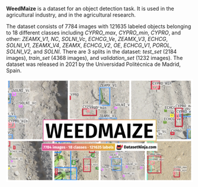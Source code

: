**WeedMaize** is a dataset for an object detection task. It is used in the agricultural industry, and in the agricultural research. 

The dataset consists of 7784 images with 121635 labeled objects belonging to 18 different classes including *CYPRO_max*, *CYPRO_min*, *CYPRO*, and other: *ZEAMX_V1*, *NC*, *SOLNI_Vc*, *ECHCG_Ve*, *ZEAMX_V3*, *ECHCG*, *SOLNI_V1*, *ZEAMX_V4*, *ZEAMX*, *ECHCG_V2*, *OE*, *ECHCG_V1*, *POROL*, *SOLNI_V2*, and *SOLNI*. There are 3 splits in the dataset: *test_set* (2184 images), *train_set* (4368 images), and *validation_set* (1232 images). The dataset was released in 2021 by the Universidad Politécnica de Madrid, Spain.

<img src="https://github.com/dataset-ninja/weedmaize/raw/main/visualizations/poster.png">
